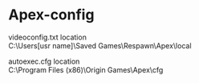 # Apex-config

videoconfig.txt location   
C:\Users\[usr name]\Saved Games\Respawn\Apex\local   

autoexec.cfg location   
C:\Program Files (x86)\Origin Games\Apex\cfg   
